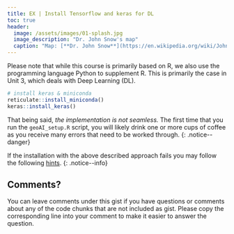 ```yaml
--- 
title: EX | Install Tensorflow and keras for DL 
toc: true
header:
  image: /assets/images/01-splash.jpg
  image_description: "Dr. John Snow's map"
  caption: "Map: [**Dr. John Snow**](https://en.wikipedia.org/wiki/John_Snow) [Wellcome Library via wikimedia](https://w.wiki/QtV)"
---
```











Please note that while this course is primarily based on R, we also use the programming language Python to supplement R. This is primarily the case in Unit 3, which deals with Deep Learning (DL). 
```r
# install keras & miniconda
reticulate::install_miniconda()
keras::install_keras()
```

That being said, *the implementation is not seamless.* The first time that you run the `geoAI_setup.R` script, you will likely drink one or more cups of coffee as you receive many errors that need to be worked through. 
{: .notice--danger}

If the installation with the above described approach fails you may follow the following [hints](https://gist.github.com/envimar/79a7249aaced24fafd23149b4fb0a81f#gistcomment-3944383).
{: .notice--info}



## Comments?
You can leave comments under this gist if you have questions or comments about any of the code chunks that are not included as gist. Please copy the corresponding line into your comment to make it easier to answer the question. 



<script src="https://utteranc.es/client.js"
        repo="GeoMOER/geoAI"
        issue-term="GeoAI_2022_keras"
        theme="github-light"
        crossorigin="anonymous"
        async>
</script>
